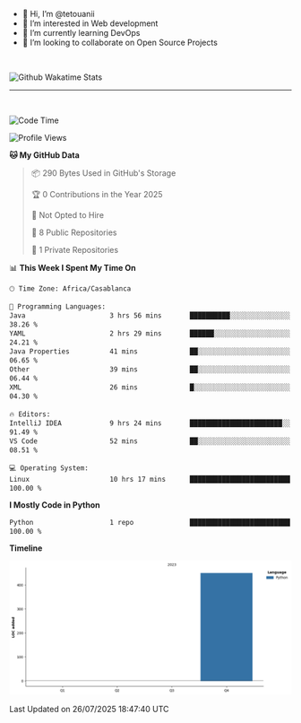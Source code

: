 - 👋 Hi, I’m @tetouanii
- 👀 I’m interested in Web development
- 🌱 I’m currently learning DevOps
- 💞️ I’m looking to collaborate on Open Source Projects

<br/>


![Github Wakatime Stats](https://github-readme-stats.vercel.app/api/wakatime/?username=@walidbosso&layout=compact&&theme=default&link="https://www.github.com/USERNAME/") 

--- 

<br/>


  
<!--START_SECTION:waka-->
![Code Time](http://img.shields.io/badge/Code%20Time-526%20hrs%2042%20mins-blue)

![Profile Views](http://img.shields.io/badge/Profile%20Views-0-blue)

**🐱 My GitHub Data** 

> 📦 290 Bytes Used in GitHub's Storage 
 > 
> 🏆 0 Contributions in the Year 2025
 > 
> 🚫 Not Opted to Hire
 > 
> 📜 8 Public Repositories 
 > 
> 🔑 1 Private Repositories 
 > 
📊 **This Week I Spent My Time On** 

```text
🕑︎ Time Zone: Africa/Casablanca

💬 Programming Languages: 
Java                     3 hrs 56 mins       ██████████░░░░░░░░░░░░░░░   38.26 % 
YAML                     2 hrs 29 mins       ██████░░░░░░░░░░░░░░░░░░░   24.21 % 
Java Properties          41 mins             ██░░░░░░░░░░░░░░░░░░░░░░░   06.65 % 
Other                    39 mins             ██░░░░░░░░░░░░░░░░░░░░░░░   06.44 % 
XML                      26 mins             █░░░░░░░░░░░░░░░░░░░░░░░░   04.30 % 

🔥 Editors: 
IntelliJ IDEA            9 hrs 24 mins       ███████████████████████░░   91.49 % 
VS Code                  52 mins             ██░░░░░░░░░░░░░░░░░░░░░░░   08.51 % 

💻 Operating System: 
Linux                    10 hrs 17 mins      █████████████████████████   100.00 % 
```

**I Mostly Code in Python** 

```text
Python                   1 repo              █████████████████████████   100.00 % 
```



**Timeline**

![Lines of Code chart](https://raw.githubusercontent.com/tetouanii/tetouanii/main/assets/bar_graph.png)


 Last Updated on 26/07/2025 18:47:40 UTC
<!--END_SECTION:waka-->
